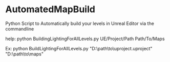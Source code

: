 # AutomatedMapBuild
Python Script to Automatically build your levels in Unreal Editor via the commandline 

help: python BuildingLightingForAllLevels.py  UE/Project/Path Path/To/Maps

Ex: python BuildLightingForAllLevels.py "D:\path\to\uproject.uproject" "D:\path\to\maps"

